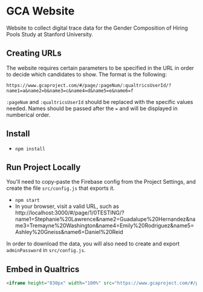 # GCA Website

Website to collect digital trace data for the Gender Composition of Hiring Pools Study at Stanford University.

## Creating URLs

The website requires certain parameters to be specified in the URL in order to decide which candidates to show. The format is the following:

```
https://www.gcaproject.com/#/page/:pageNum/:qualtricsUserId/?name1=a&name2=b&name3=c&name4=d&name5=e&name6=f
```

`:pageNum` and `:qualtricsUserId` should be replaced with the specific values needed. Names should be passed after the `=` and will be displayed in numberical order.

## Install

- `npm install`

## Run Project Locally

You'll need to copy-paste the Firebase config from the Project Settings, and create the file `src/config.js` that exports it.

- `npm start`
- In your browser, visit a valid URL, such as http://localhost:3000/#/page/1/0TESTING/?name1=Stephanie%20Lawrence&name2=Guadalupe%20Hernandez&name3=Tremayne%20Washington&name4=Emily%20Rodriguez&name5=Ashley%20Gneiss&name6=Daniel%20Reid

In order to download the data, you will also need to create and export `adminPassword` in `src/config.js`.

## Embed in Qualtrics

```HTML
<iframe height="830px" width="100%" src="https://www.gcaproject.com/#/page/1/${e://Field/ResponseID}/?name1=${e://Field/name1}&name2=${e://Field/name2}&name3=${e://Field/name3}&name4=${e://Field/name4}&name5=${e://Field/name5}&name6=${e://Field/name6}"></iframe>
```
